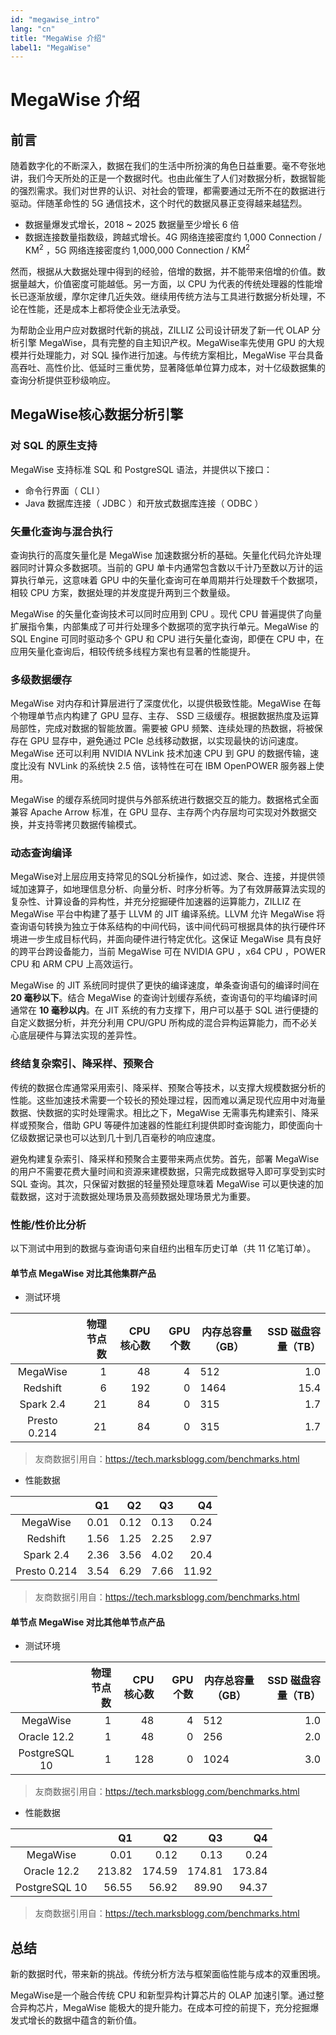 ```yaml
---
id: "megawise_intro"
lang: "cn"
title: "MegaWise 介绍"
label1: "MegaWise"
---
```

# MegaWise 介绍

## 前言

随着数字化的不断深入，数据在我们的生活中所扮演的角色日益重要。毫不夸张地讲，我们今天所处的正是一个数据时代。也由此催生了人们对数据分析，数据智能的强烈需求。我们对世界的认识、对社会的管理，都需要通过无所不在的数据进行驱动。伴随革命性的 5G 通信技术，这个时代的数据风暴正变得越来越猛烈。

- 数据量爆发式增长，2018 ~ 2025 数据量至少增长 6 倍
- 数据连接数量指数级，跨越式增长。4G 网络连接密度约 1,000 Connection / KM<sup>2</sup> ，5G 网络连接密度约 1,000,000 Connection / KM<sup>2</sup>

然而，根据从大数据处理中得到的经验，倍增的数据，并不能带来倍增的价值。数据量越大，价值密度可能越低。另一方面，以 CPU 为代表的传统处理器的性能增长已逐渐放缓，摩尔定律几近失效。继续用传统方法与工具进行数据分析处理，不论在性能，还是成本上都将使企业无法承受。

为帮助企业用户应对数据时代新的挑战，ZILLIZ 公司设计研发了新一代 OLAP 分析引擎 MegaWise，具有完整的自主知识产权。MegaWise率先使用 GPU 的大规模并行处理能力，对 SQL 操作进行加速。与传统方案相比，MegaWise 平台具备高吞吐、高性价比、低延时三重优势，显著降低单位算力成本，对十亿级数据集的查询分析提供亚秒级响应。


## MegaWise核心数据分析引擎

### 对 SQL 的原生支持

MegaWise 支持标准 SQL 和 PostgreSQL 语法，并提供以下接口：

- 命令行界面（ CLI ）
- Java 数据库连接（ JDBC ）和开放式数据库连接（ ODBC ）

### 矢量化查询与混合执行

查询执行的高度矢量化是 MegaWise 加速数据分析的基础。矢量化代码允许处理器同时计算众多数据项。当前的 GPU 单卡内通常包含数以千计乃至数以万计的运算执行单元，这意味着 GPU 中的矢量化查询可在单周期并行处理数千个数据项，相较 CPU 方案，数据处理的并发度提升两到三个数量级。

MegaWise 的矢量化查询技术可以同时应用到 CPU 。现代 CPU 普遍提供了向量扩展指令集，内部集成了可并行处理多个数据项的宽字执行单元。MegaWise 的 SQL Engine 可同时驱动多个 GPU 和 CPU 进行矢量化查询，即便在 CPU 中，在应用矢量化查询后，相较传统多线程方案也有显著的性能提升。

### 多级数据缓存

MegaWise 对内存和计算层进行了深度优化，以提供极致性能。MegaWise 在每个物理单节点内构建了 GPU 显存、主存、 SSD 三级缓存。根据数据热度及运算局部性，完成对数据的智能放置。需要被 GPU 频繁、连续处理的热数据，将被保存在 GPU 显存中，避免通过 PCIe 总线移动数据，以实现最快的访问速度。MegaWise 还可以利用 NVIDIA NVLink 技术加速 CPU 到 GPU 的数据传输，速度比没有 NVLink 的系统快 2.5 倍，该特性在可在 IBM OpenPOWER 服务器上使用。

MegaWise 的缓存系统同时提供与外部系统进行数据交互的能力。数据格式全面兼容 Apache Arrow 标准，在 GPU 显存、主存两个内存层均可实现对外数据交换，并支持零拷贝数据传输模式。

### 动态查询编译

MegaWise对上层应用支持常见的SQL分析操作，如过滤、聚合、连接，并提供领域加速算子，如地理信息分析、向量分析、时序分析等。为了有效屏蔽算法实现的复杂性、计算设备的异构性，并充分挖掘硬件加速器的运算能力，ZILLIZ 在 MegaWise 平台中构建了基于 LLVM 的 JIT 编译系统。LLVM 允许 MegaWise 将查询语句转换为独立于体系结构的中间代码，该中间代码可根据具体的执行硬件环境进一步生成目标代码，并面向硬件进行特定优化。这保证 MegaWise 具有良好的跨平台跨设备能力，当前 MegaWise 可在 NVIDIA GPU ，x64 CPU ，POWER CPU 和 ARM CPU 上高效运行。

MegaWise 的 JIT 系统同时提供了更快的编译速度，单条查询语句的编译时间在 **20 毫秒以下**。结合 MegaWise 的查询计划缓存系统，查询语句的平均编译时间通常在 **10 毫秒以内**。在 JIT 系统的有力支撑下，用户可以基于 SQL 进行便捷的自定义数据分析，并充分利用 CPU/GPU 所构成的混合异构运算能力，而不必关心底层硬件与算法实现的差异性。

### 终结复杂索引、降采样、预聚合

传统的数据仓库通常采用索引、降采样、预聚合等技术，以支撑大规模数据分析的性能。这些加速技术需要一个较长的预处理过程，因而难以满足现代应用中对海量数据、快数据的实时处理需求。相比之下，MegaWise 无需事先构建索引、降采样或预聚合，借助 GPU 等硬件加速器的性能红利提供即时查询能力，即使面向十亿级数据记录也可以达到几十到几百毫秒的响应速度。

避免构建复杂索引、降采样和预聚合主要带来两点优势。首先，部署 MegaWise 的用户不需要花费大量时间和资源来建模数据，只需完成数据导入即可享受到实时 SQL 查询。其次，只保留对数据的轻量预处理意味着 MegaWise 可以更快速的加载数据，这对于流数据处理场景及高频数据处理场景尤为重要。

### 性能/性价比分析

以下测试中用到的数据与查询语句来自纽约出租车历史订单（共 11 亿笔订单）。

#### 单节点 MegaWise 对比其他集群产品

- 测试环境

|              | 物理节点数 | CPU 核心数 | GPU 个数 | 内存总容量（GB） | SSD 磁盘容量（TB） |
| :------------: | ----------: | --------: | --------:| ---------------- | ------------------: |
| MegaWise     | 1          | 48       | 4        | 512              | 1.0                |
| Redshift     | 6          | 192      | 0        | 1464             | 15.4               |
| Spark 2.4    | 21         | 84       | 0        | 315              | 1.7                |
| Presto 0.214 | 21         | 84       | 0        | 315              | 1.7                |

> 友商数据引用自：https://tech.marksblogg.com/benchmarks.html

- 性能数据

|              | Q1   | Q2   | Q3   | Q4    |
| :------------: | ----: | ----: | ----: | -----: |
| MegaWise     | 0.01 | 0.12 | 0.13 | 0.24  |
| Redshift     | 1.56 | 1.25 | 2.25 | 2.97  |
| Spark 2.4    | 2.36 | 3.56 | 4.02 | 20.4  |
| Presto 0.214 | 3.54 | 6.29 | 7.66 | 11.92 |

> 友商数据引用自：https://tech.marksblogg.com/benchmarks.html

#### 单节点 MegaWise 对比其他单节点产品

- 测试环境

|              | 物理节点数 | CPU 核心数 | GPU 个数 | 内存总容量（GB） | SSD 磁盘容量（TB） |
| :------------: | ----------: | --------: | --------:| ---------------- | ------------------: |
| MegaWise      | 1          | 48       | 4        | 512              | 1.0                |
| Oracle 12.2   | 1          | 48       | 0        | 256              | 2.0                |
| PostgreSQL 10 | 1          | 128      | 0        | 1024             | 3.0                |

> 友商数据引用自：https://tech.marksblogg.com/benchmarks.html

- 性能数据

|              | Q1   | Q2   | Q3   | Q4    |
| :------------: | ----: | ----: | ----: | -----: |
| MegaWise     | 0.01 | 0.12 | 0.13 | 0.24  |
| Oracle 12.2     | 213.82 | 174.59 | 174.81 | 173.84  |
| PostgreSQL 10   | 56.55 | 56.92 | 89.90 | 94.37  |

> 友商数据引用自：https://tech.marksblogg.com/benchmarks.html


## 总结

新的数据时代，带来新的挑战。传统分析方法与框架面临性能与成本的双重困境。

MegaWise是一个融合传统 CPU 和新型异构计算芯片的 OLAP 加速引擎。通过整合异构芯片，MegaWise 能极大的提升能力。在成本可控的前提下，充分挖掘爆发式增长的数据中蕴含的新价值。
